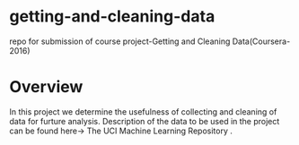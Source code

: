 # getting-and-cleaning-data
repo for submission of course project-Getting and Cleaning Data(Coursera-2016)

# Overview
In this project we determine the usefulness of collecting and cleaning of data for furture analysis.
Description of the data to be used in the project can be found here-> The UCI Machine Learning Repository .
